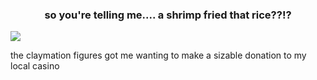 
<h3 align="center">so you're telling me.... a shrimp fried that rice??!?</h1>



<img src="https://github.com/alex10342/alex10342/blob/main/aAbvOb2_460s.jpg?raw=true">


the claymation figures got me wanting to make a sizable donation to my local casino
